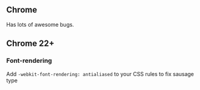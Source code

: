 ## Chrome ##
Has lots of awesome bugs. 

## Chrome 22+ ##

### Font-rendering
Add `-webkit-font-rendering: antialiased` to your CSS rules to fix sausage type